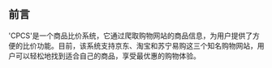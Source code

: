 ## 前言
'CPCS'是一个商品比价系统，它通过爬取购物网站的商品信息，为用户提供了方便的比价功能。目前，该系统支持京东、淘宝和苏宁易购这三个知名购物网站，用户可以轻松地找到适合自己的商品，享受最优惠的购物体验。
